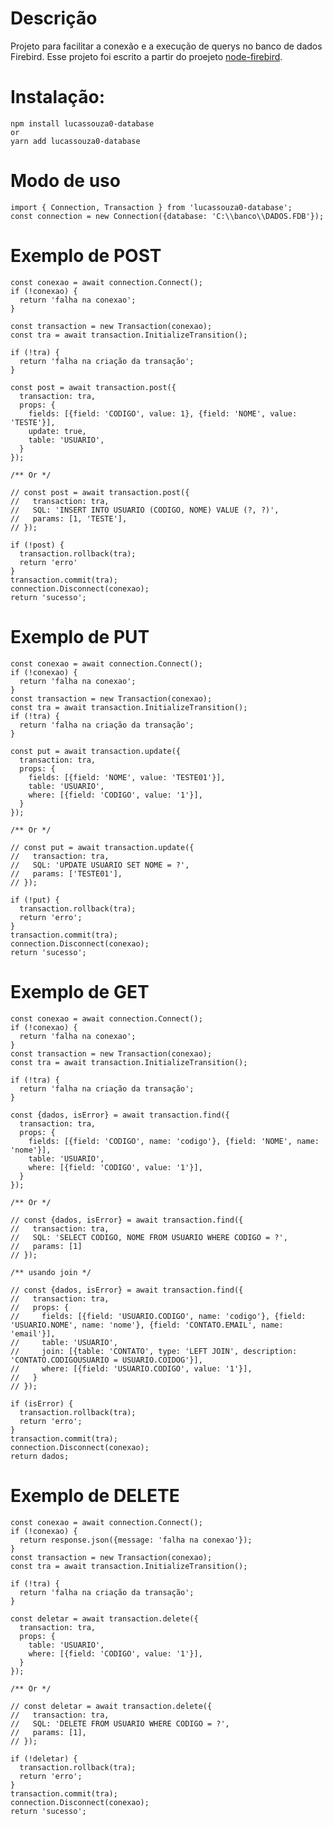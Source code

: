 # Descrição
  Projeto para facilitar a conexão e a execução de querys no banco de dados Firebird.
  Esse projeto foi escrito a partir do proejeto [node-firebird](https://www.npmjs.com/package/node-firebird).

# Instalação:
    npm install lucassouza0-database
    or
    yarn add lucassouza0-database
  
# Modo de uso
    import { Connection, Transaction } from 'lucassouza0-database';
    const connection = new Connection({database: 'C:\\banco\\DADOS.FDB'});

# Exemplo de POST
    const conexao = await connection.Connect();
    if (!conexao) {
      return 'falha na conexao';
    }

    const transaction = new Transaction(conexao);
    const tra = await transaction.InitializeTransition();

    if (!tra) {
      return 'falha na criação da transação';
    }

    const post = await transaction.post({
      transaction: tra,
      props: {
        fields: [{field: 'CODIGO', value: 1}, {field: 'NOME', value: 'TESTE'}],
        update: true,
        table: 'USUARIO',
      }
    });

    /** Or */

    // const post = await transaction.post({
    //   transaction: tra,
    //   SQL: 'INSERT INTO USUARIO (CODIGO, NOME) VALUE (?, ?)',
    //   params: [1, 'TESTE'],
    // });

    if (!post) {
      transaction.rollback(tra);
      return 'erro'
    }
    transaction.commit(tra);
    connection.Disconnect(conexao);
    return 'sucesso';

# Exemplo de PUT
    const conexao = await connection.Connect();
    if (!conexao) {
      return 'falha na conexao';
    }
    const transaction = new Transaction(conexao);
    const tra = await transaction.InitializeTransition();
    if (!tra) {
      return 'falha na criação da transação';
    }

    const put = await transaction.update({
      transaction: tra,
      props: {
        fields: [{field: 'NOME', value: 'TESTE01'}],
        table: 'USUARIO',
        where: [{field: 'CODIGO', value: '1'}],
      }
    });

    /** Or */

    // const put = await transaction.update({
    //   transaction: tra,
    //   SQL: 'UPDATE USUARIO SET NOME = ?',
    //   params: ['TESTE01'],
    // });

    if (!put) {
      transaction.rollback(tra);
      return 'erro';
    }
    transaction.commit(tra);
    connection.Disconnect(conexao);
    return 'sucesso';
    
# Exemplo de GET
    const conexao = await connection.Connect();
    if (!conexao) {
      return 'falha na conexao';
    }
    const transaction = new Transaction(conexao);
    const tra = await transaction.InitializeTransition();

    if (!tra) {
      return 'falha na criação da transação';
    }

    const {dados, isError} = await transaction.find({
      transaction: tra,
      props: {
        fields: [{field: 'CODIGO', name: 'codigo'}, {field: 'NOME', name: 'nome'}],
        table: 'USUARIO',
        where: [{field: 'CODIGO', value: '1'}],
      }
    });

    /** Or */

    // const {dados, isError} = await transaction.find({
    //   transaction: tra,
    //   SQL: 'SELECT CODIGO, NOME FROM USUARIO WHERE CODIGO = ?',
    //   params: [1]
    // });

    /** usando join */

    // const {dados, isError} = await transaction.find({
    //   transaction: tra,
    //   props: {
    //     fields: [{field: 'USUARIO.CODIGO', name: 'codigo'}, {field: 'USUARIO.NOME', name: 'nome'}, {field: 'CONTATO.EMAIL', name: 'email'}],
    //     table: 'USUARIO',
    //     join: [{table: 'CONTATO', type: 'LEFT JOIN', description: 'CONTATO.CODIGOUSUARIO = USUARIO.COIDOG'}],
    //     where: [{field: 'USUARIO.CODIGO', value: '1'}],
    //   }
    // });
    
    if (isError) {
      transaction.rollback(tra);
      return 'erro';
    }
    transaction.commit(tra);
    connection.Disconnect(conexao);
    return dados;
    
# Exemplo de DELETE
    const conexao = await connection.Connect();
    if (!conexao) {
      return response.json({message: 'falha na conexao'});
    }
    const transaction = new Transaction(conexao);
    const tra = await transaction.InitializeTransition();
    
    if (!tra) {
      return 'falha na criação da transação';
    }

    const deletar = await transaction.delete({
      transaction: tra,
      props: {
        table: 'USUARIO',
        where: [{field: 'CODIGO', value: '1'}],
      }
    });

    /** Or */

    // const deletar = await transaction.delete({
    //   transaction: tra,
    //   SQL: 'DELETE FROM USUARIO WHERE CODIGO = ?',
    //   params: [1],
    // });

    if (!deletar) {
      transaction.rollback(tra);
      return 'erro';
    }
    transaction.commit(tra);
    connection.Disconnect(conexao);
    return 'sucesso';
